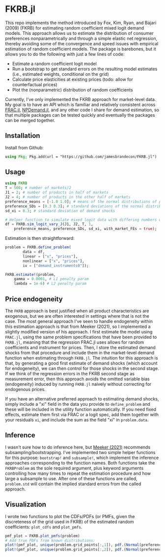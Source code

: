# FKRB.jl

This repo implements the method introduced by Fox, Kim, Ryan, and Bajari (2009) (FKRB) for estimating random coefficient mixed logit demand models. This approach allows us to estimate the distribution of consumer preferences nonparametrically and through a simple elastic net regression, thereby avoiding some of the convergence and speed issues with empirical estimation of random coefficient models. The package is barebones, but it allows you to do the following with just a few lines of code: 

- Estimate a random coefficient logit model 
- Run a bootstrap to get standard errors on the resulting model estimates (i.e., estimated weights, conditional on the grid) 
- Calculate price elasticities at existing prices (todo: allow for counterfactual prices)
- Plot the (nonparametric) distribution of random coefficients

Currently, I've only implemented the FKRB approach for market-level data. My goal is to have an API which is familiar and relatively consistent across [FRAC.jl](github.com/jamesbrandecon/FRAC.jl), [NPDemand.jl](github.com/jamesbrandecon/NPDemand.jl), and any other code I share for demand estimation, so that multiple packages can be tested quickly and eventually the packages can be merged together. 

## Installation 
Install from Github: 
```julia
using Pkg; Pkg.add(url = "https://github.com/jamesbrandecon/FKRB.jl")
```

## Usage 
```julia
using FKRB
T = 500; # number of markets/2
J1 = 2; # number of products in half of markets
J2 = 4; # number of products in the other half of markets
preference_means = [-1.0 1.0]; # means of the normal distributions of preferences -- first column is price, second is x
preference_SDs = [0.3 0.3]; # standard deviations of the normal distributions of preferences
sd_xi = 0.3; # standard deviation of demand shocks 

# Helper function to simulate mixed logit data with differing numbers of products across markets
df = FKRB.sim_logit_vary_J(J1, J2, T, 1, 
    preference_means, preference_SDs, sd_xi, with_market_FEs = true);
```

Estimation is then straightforward: 
```julia
problem = FKRB.define_problem( 
        data = df, 
        linear = ["x", "prices"], 
        nonlinear = ["x", "prices"], 
        iv = ["demand_instruments0"]);

FKRB.estimate!(problem, 
    gamma = 0.0001, # L1 penalty param
    lambda = 1e-6) # L2 penalty param
```

## Price endogeneity
The `FKRB` approach is best justified when all product characteristics are exogenous, but we are often interested in settings where that is not the case. The most general approach I've seen to handle endogeneity within this estimation approach is that from Meeker (2021), so I implemented a slightly modified version of his approach. I first estimate the model using `FRAC.jl`, using the same problem specifications that have been provided to `FKRB.jl`, meaning that the regression FRAC.jl uses allows for random coefficients and instrument for prices. Then, I store the estimated demand shocks from that procedure and include them in the market-level demand function when estimating through `FKRB.jl`. The intuition for this approach is that, by generating a good first estimate of demand shocks (which account for endogeneity), we can then control for those shocks in the second stage. If we think of the regression errors in the FKRB second stage as measurement error, then this approach avoids the omitted variable bias (endogeneity) induced by running `FKRB.jl` naively without correcting for endogenous prices. 

If you have an alternative preferred approach to estimating demand shocks, simply include a "xi" field in the data you provide to `define_problem` and these will be included in the utility function automatically. If you need fixed effects, estimate them first via FRAC or a logit spec, add them together with your residuals `xi`, and include the sum as the field "xi" in `problem.data`.

## Inference
I wasn't sure how to do inference here, but [Meeker (2021)](https://www.imeeker.com/files/jmp.pdf) recommends subsampling/bootstrapping. I've implemented two simple helper functions for this purpose: `bootstrap!` and `subsample!`, which implement the inference approaches corresponding to the function names. Both functions take the `FKRBProblem` as the sole required argument, plus keyword arguments controlling how many times to repeat the estimation procedure and how large a subsample to use. After one of these functions are called, `problem.std` will contain the implied standard errors from the called approach. 

## Visualization
I wrote two functions to plot the CDFs/PDFs (or PMFs, given the discreteness of the grid used in FKRB) of the estimated random coefficients: `plot_cdfs` and `plot_pmfs`.

```julia
pmf_plot = FKRB.plot_pmfs(problem)
# Add true PDFs from known distributions: 
plot!(pmf_plot, unique(problem.grid_points[:,1]), pdf.(Normal(preference_means[2],preference_SDs[2]), unique(problem.grid_points[:,1])) ./sum(pdf.(Normal(preference_means[2],preference_SDs[2]), unique(problem.grid_points[:,1]))), color = :blue, ls = :dash, label = "PDF 1, true")
plot!(pmf_plot, unique(problem.grid_points[:,2]), pdf.(Normal(preference_means[1],preference_SDs[1]), unique(problem.grid_points[:,2])) ./sum(pdf.(Normal(preference_means[1],preference_SDs[1]), unique(problem.grid_points[:,2]))), color = :red, ls = :dash, label = "PDF 2, true")
```
